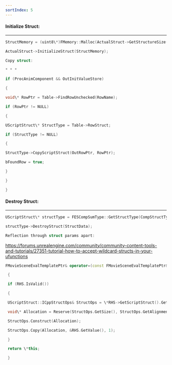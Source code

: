 ```yaml
---
sortIndex: 5
---
```


#### Initialize Struct:

* * *

```cpp
StructMemory = (uint8\*)FMemory::Malloc(ActualStruct->GetStructureSize());

ActualStruct->InitializeStruct(StructMemory);

Copy struct:

* * *

if (ProcAnimComponent && OutInitValueStore)

{

void\* RowPtr = Table->FindRowUnchecked(RowName);

if (RowPtr != NULL)

{

UScriptStruct\* StructType = Table->RowStruct;

if (StructType != NULL)

{

StructType->CopyScriptStruct(OutRowPtr, RowPtr);

bFoundRow = true;

}

}

}
```

#### Destroy Struct:

* * *

```cpp
UScriptStruct\* structType = FESCompSumType::GetStructType(CompStructType);

structType->DestroyStruct(StructData);

Reflection through struct params apart:
```

<https://forums.unrealengine.com/community/community-content-tools-and-tutorials/27351-tutorial-how-to-accept-wildcard-structs-in-your-ufunctions>

```cpp
FMovieSceneEvalTemplatePtr& operator=(const FMovieSceneEvalTemplatePtr& RHS)

 {

 if (RHS.IsValid())

 {

 UScriptStruct::ICppStructOps& StructOps = \*RHS->GetScriptStruct().GetCppStructOps();

 void\* Allocation = Reserve(StructOps.GetSize(), StructOps.GetAlignment());

 StructOps.Construct(Allocation);

 StructOps.Copy(Allocation, &RHS.GetValue(), 1);

 }

 return \*this;

 }
```
